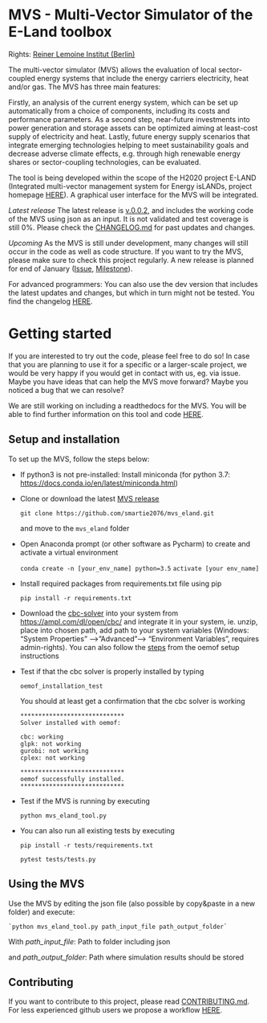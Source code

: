 # MVS - Multi-Vector Simulator of the E-Land toolbox
Rights: [Reiner Lemoine Institut (Berlin)](https://reiner-lemoine-institut.de/)

The multi-vector simulator (MVS) allows the evaluation of local sector-coupled energy systems that include the energy carriers electricity, heat and/or gas. The MVS has three main features:

Firstly, an analysis of the current energy system, which can be set up automatically from a choice of components, including its costs and performance parameters. As a second step, near-future investments into power generation and storage assets can be optimized aiming at least-cost supply of electricity and heat. Lastly, future energy supply scenarios that integrate emerging technologies helping to meet sustainability goals and decrease adverse climate effects, e.g. through high renewable energy shares or sector-coupling technologies, can be evaluated.

The tool is being developed within the scope of the H2020 project E-LAND (Integrated multi-vector management system for Energy isLANDs, project homepage [HERE](https://elandh2020.eu/)). A graphical user interface for the MVS will be integrated.

*Latest release*
The latest release is [v.0.0.2](https://github.com/smartie2076/mvs_eland/releases), and includes the working code of the MVS using json as an input. It is not validated and test coverage is still 0%. Please check the [CHANGELOG.md](https://github.com/smartie2076/mvs_eland/blob/master/CHANGELOG.md) for past updates and changes.

*Upcoming*
As the MVS is still under development, many changes will still occur in the code as well as code structure. If you want to try the MVS, please make sure to check this project regularly. A new release is planned for end of January ([Issue](https://github.com/smartie2076/mvs_eland/issues/51), [Milestone](https://github.com/smartie2076/mvs_eland/milestone/1)). 

For advanced programmers: You can also use the dev version that includes the latest updates and changes, but which in turn might not be tested. You find the changelog [HERE](https://github.com/smartie2076/mvs_eland/blob/dev/CHANGELOG.md).

# Getting started

If you are interested to try out the code, please feel free to do so! In case that you are planning to use it for a specific or a larger-scale project, we would be very happy if you would get in contact with us, eg. via issue. Maybe you have ideas that can help the MVS move forward? Maybe you noticed a bug that we can resolve?

We are still working on including a readthedocs for the MVS. You will be able to find further information on this tool and code [HERE](https://readthedocs.org/projects/mvs-eland/).

## Setup and installation

To set up the MVS, follow the steps below:

* If python3 is not pre-installed: Install miniconda (for python 3.7: https://docs.conda.io/en/latest/miniconda.html)

* Clone or download the latest [MVS release](https://github.com/smartie2076/mvs_eland/releases)

    `git clone https://github.com/smartie2076/mvs_eland.git`

    and move to the `mvs_eland` folder

* Open Anaconda prompt (or other software as Pycharm) to create and activate a virtual environment

    `conda create -n [your_env_name] python=3.5`
    `activate [your env_name]`

* Install required packages from requirements.txt file using pip

    `pip install -r requirements.txt`

* Download the [cbc-solver](https://projects.coin-or.org/Cbc) into your system from https://ampl.com/dl/open/cbc/ and integrate it in your system, ie. unzip, place into chosen path, add path to your system variables  (Windows: “System Properties” -->”Advanced”--> “Environment Variables”, requires admin-rights). 
You can also follow the [steps](https://oemof.readthedocs.io/en/latest/installation_and_setup.html) from the oemof setup instructions

* Test if that the cbc solver is properly installed by typing

    `oemof_installation_test`

    You should at least get a confirmation that the cbc solver is working

    ```
    *****************************
    Solver installed with oemof:

    cbc: working
    glpk: not working
    gurobi: not working
    cplex: not working

    *****************************
    oemof successfully installed.
    *****************************

    ```
    
* Test if the MVS is running by executing

    `python mvs_eland_tool.py`
    
* You can also run all existing tests by executing

    `pip install -r tests/requirements.txt`
    
    `pytest tests/tests.py`
    
## Using the MVS

Use the MVS by editing the json file (also possible by copy&paste in a new folder) and execute:

    `python mvs_eland_tool.py path_input_file path_output_folder`

With *path_input_file*: Path to folder including json 

and *path_output_folder*: Path where simulation results should be stored

## Contributing

If you want to contribute to this project, please read [CONTRIBUTING.md](https://github.com/smartie2076/mvs_eland/blob/dev/CONTRIBUTING.md). For less experienced github users we propose a workflow [HERE](https://github.com/smartie2076/mvs_eland/wiki/Examplary-Workflow).
